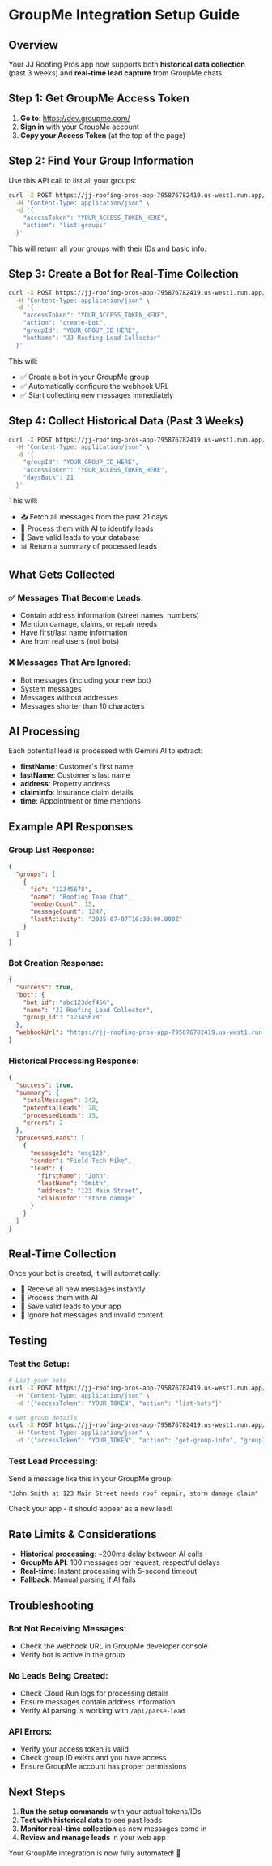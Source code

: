 # GroupMe Integration Setup Guide

## Overview
Your JJ Roofing Pros app now supports both **historical data collection** (past 3 weeks) and **real-time lead capture** from GroupMe chats.

## Step 1: Get GroupMe Access Token

1. **Go to**: https://dev.groupme.com/
2. **Sign in** with your GroupMe account
3. **Copy your Access Token** (at the top of the page)

## Step 2: Find Your Group Information

Use this API call to list all your groups:

```bash
curl -X POST https://jj-roofing-pros-app-795876782419.us-west1.run.app/api/groupme-setup \
  -H "Content-Type: application/json" \
  -d '{
    "accessToken": "YOUR_ACCESS_TOKEN_HERE",
    "action": "list-groups"
  }'
```

This will return all your groups with their IDs and basic info.

## Step 3: Create a Bot for Real-Time Collection

```bash
curl -X POST https://jj-roofing-pros-app-795876782419.us-west1.run.app/api/groupme-setup \
  -H "Content-Type: application/json" \
  -d '{
    "accessToken": "YOUR_ACCESS_TOKEN_HERE",
    "action": "create-bot",
    "groupId": "YOUR_GROUP_ID_HERE",
    "botName": "JJ Roofing Lead Collector"
  }'
```

This will:
- ✅ Create a bot in your GroupMe group
- ✅ Automatically configure the webhook URL
- ✅ Start collecting new messages immediately

## Step 4: Collect Historical Data (Past 3 Weeks)

```bash
curl -X POST https://jj-roofing-pros-app-795876782419.us-west1.run.app/api/groupme-history \
  -H "Content-Type: application/json" \
  -d '{
    "groupId": "YOUR_GROUP_ID_HERE",
    "accessToken": "YOUR_ACCESS_TOKEN_HERE",
    "daysBack": 21
  }'
```

This will:
- 📥 Fetch all messages from the past 21 days
- 🤖 Process them with AI to identify leads
- 💾 Save valid leads to your database
- 📊 Return a summary of processed leads

## What Gets Collected

### ✅ **Messages That Become Leads:**
- Contain address information (street names, numbers)
- Mention damage, claims, or repair needs
- Have first/last name information
- Are from real users (not bots)

### ❌ **Messages That Are Ignored:**
- Bot messages (including your new bot)
- System messages
- Messages without addresses
- Messages shorter than 10 characters

## AI Processing

Each potential lead is processed with Gemini AI to extract:
- **firstName**: Customer's first name
- **lastName**: Customer's last name  
- **address**: Property address
- **claimInfo**: Insurance claim details
- **time**: Appointment or time mentions

## Example API Responses

### Group List Response:
```json
{
  "groups": [
    {
      "id": "12345678",
      "name": "Roofing Team Chat",
      "memberCount": 15,
      "messageCount": 1247,
      "lastActivity": "2025-07-07T10:30:00.000Z"
    }
  ]
}
```

### Bot Creation Response:
```json
{
  "success": true,
  "bot": {
    "bot_id": "abc123def456",
    "name": "JJ Roofing Lead Collector",
    "group_id": "12345678"
  },
  "webhookUrl": "https://jj-roofing-pros-app-795876782419.us-west1.run.app/api/groupme-webhook"
}
```

### Historical Processing Response:
```json
{
  "success": true,
  "summary": {
    "totalMessages": 342,
    "potentialLeads": 28,
    "processedLeads": 15,
    "errors": 2
  },
  "processedLeads": [
    {
      "messageId": "msg123",
      "sender": "Field Tech Mike",
      "lead": {
        "firstName": "John",
        "lastName": "Smith",
        "address": "123 Main Street",
        "claimInfo": "storm damage"
      }
    }
  ]
}
```

## Real-Time Collection

Once your bot is created, it will automatically:
- 🔄 Receive all new messages instantly
- 🤖 Process them with AI
- 💾 Save valid leads to your app
- 🚫 Ignore bot messages and invalid content

## Testing

### Test the Setup:
```bash
# List your bots
curl -X POST https://jj-roofing-pros-app-795876782419.us-west1.run.app/api/groupme-setup \
  -H "Content-Type: application/json" \
  -d '{"accessToken": "YOUR_TOKEN", "action": "list-bots"}'

# Get group details
curl -X POST https://jj-roofing-pros-app-795876782419.us-west1.run.app/api/groupme-setup \
  -H "Content-Type: application/json" \
  -d '{"accessToken": "YOUR_TOKEN", "action": "get-group-info", "groupId": "YOUR_GROUP_ID"}'
```

### Test Lead Processing:
Send a message like this in your GroupMe group:
```
"John Smith at 123 Main Street needs roof repair, storm damage claim"
```

Check your app - it should appear as a new lead!

## Rate Limits & Considerations

- **Historical processing**: ~200ms delay between AI calls
- **GroupMe API**: 100 messages per request, respectful delays
- **Real-time**: Instant processing with 5-second timeout
- **Fallback**: Manual parsing if AI fails

## Troubleshooting

### Bot Not Receiving Messages:
- Check the webhook URL in GroupMe developer console
- Verify bot is active in the group

### No Leads Being Created:
- Check Cloud Run logs for processing details
- Ensure messages contain address information
- Verify AI parsing is working with `/api/parse-lead`

### API Errors:
- Verify your access token is valid
- Check group ID exists and you have access
- Ensure GroupMe account has proper permissions

## Next Steps

1. **Run the setup commands** with your actual tokens/IDs
2. **Test with historical data** to see past leads
3. **Monitor real-time collection** as new messages come in
4. **Review and manage leads** in your web app

Your GroupMe integration is now fully automated! 🚀